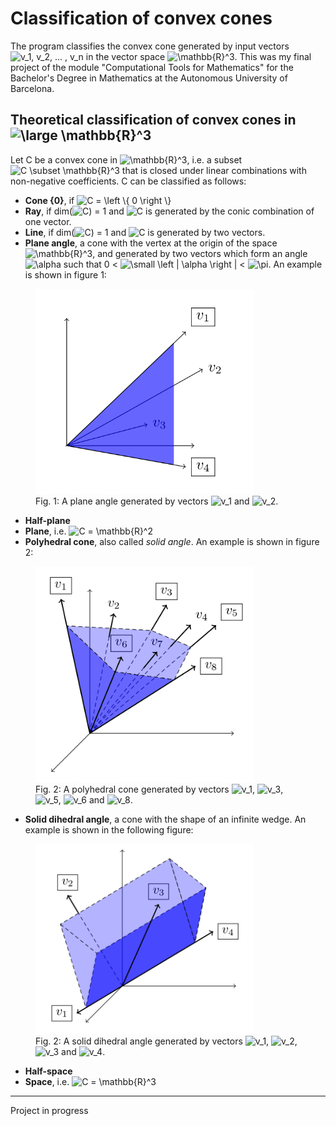 # Classification of convex cones
The program classifies the convex cone generated by input vectors  <img src="https://latex.codecogs.com/gif.latex?\inline&space;v_1,&space;v_2,&space;...&space;,&space;v_n" title="v_1, v_2, ... , v_n" /> in the vector space  <img src="https://latex.codecogs.com/gif.latex?\inline&space;\mathbb{R}^3" title="\mathbb{R}^3" />. This was my final project of the module "Computational Tools for Mathematics" for the Bachelor's Degree in Mathematics at the Autonomous University of Barcelona.

## Theoretical classification of convex cones in <img src="https://latex.codecogs.com/gif.latex?\dpi{150}&space;\large&space;\mathbb{R}^3" title="\large \mathbb{R}^3" />
Let C be a convex cone in <img src="https://latex.codecogs.com/gif.latex?\inline&space;\mathbb{R}^3" title="\mathbb{R}^3" />, i.e. a subset <img src="https://latex.codecogs.com/gif.latex?C&space;\subset&space;\mathbb{R}^3" title="C \subset \mathbb{R}^3" /> that is closed under linear combinations with non-negative coefficients. C can be classified as follows:

 - **Cone {0}**, if <img src="https://latex.codecogs.com/gif.latex?C&space;=&space;\left&space;\{&space;0&space;\right&space;\}" title="C = \left \{ 0 \right \}" />
 - **Ray**, if  dim(<img src="https://latex.codecogs.com/gif.latex?C" title="C" />) = 1  and <img src="https://latex.codecogs.com/gif.latex?C" title="C" /> is generated by the conic combination of one vector.
 - **Line**, if dim(<img src="https://latex.codecogs.com/gif.latex?C" title="C" />) = 1 and <img src="https://latex.codecogs.com/gif.latex?C" title="C" /> is generated by two vectors.
 - **Plane angle**, a cone with the vertex at the origin of the space <img src="https://latex.codecogs.com/gif.latex?\inline&space;\mathbb{R}^3" title="\mathbb{R}^3" />, and generated by two vectors which form an angle <img src="https://latex.codecogs.com/gif.latex?\alpha" title="\alpha" /> such that 0 < <img src="https://latex.codecogs.com/gif.latex?\small&space;\left&space;|&space;\alpha&space;\right&space;|" title="\small \left | \alpha \right |" /> < <img src="https://latex.codecogs.com/gif.latex?\pi" title="\pi" />. An example is shown in figure 1:
 
<figure>
    <img src="./figures/plane_angle.png" width="350" title="Plane angle" alt="Plane angle">
    <figcaption>Fig. 1: A plane angle generated by vectors <img src="https://latex.codecogs.com/gif.latex?\inline&space;v_1" title="v_1" /> and <img src="https://latex.codecogs.com/gif.latex?\inline&space;v_2" title="v_2" />.</figcaption>
</figure>

 - **Half-plane**
 - **Plane**, i.e. <img src="https://latex.codecogs.com/gif.latex?C&space;=&space;\mathbb{R}^2" title="C = \mathbb{R}^2" />
 - **Polyhedral cone**, also called _solid angle_. An example is shown in figure 2:

<figure>
    <img src="./figures/polyhedral_cone.png" width="350" title="Polyhedral cone" alt="Polyhedral cone">
    <figcaption>Fig. 2: A polyhedral cone generated by vectors <img src="https://latex.codecogs.com/gif.latex?\inline&space;v_1" title="v_1" />, <img src="https://latex.codecogs.com/gif.latex?\inline&space;v_3" title="v_3" />, <img src="https://latex.codecogs.com/gif.latex?\inline&space;v_5" title="v_5" />, <img src="https://latex.codecogs.com/gif.latex?\inline&space;v_6" title="v_6" /> and <img src="https://latex.codecogs.com/gif.latex?\inline&space;v_8" title="v_8" />.</figcaption>
</figure>

 - **Solid dihedral angle**, a cone with the shape of an infinite wedge. An example is shown in the following figure:

<figure>
    <img src="./figures/dihedral_angle.png" width="350" title="Dihedral angle" alt="Dihedral angle">
    <figcaption>Fig. 2: A solid dihedral angle generated by vectors <img src="https://latex.codecogs.com/gif.latex?\inline&space;v_1" title="v_1" />, <img src="https://latex.codecogs.com/gif.latex?\inline&space;v_2" title="v_2" />, <img src="https://latex.codecogs.com/gif.latex?\inline&space;v_3" title="v_3" /> and <img src="https://latex.codecogs.com/gif.latex?\inline&space;v_4" title="v_4" />.</figcaption>
</figure>

 - **Half-space**
 - **Space**, i.e. <img src="https://latex.codecogs.com/gif.latex?C&space;=&space;\mathbb{R}^3" title="C = \mathbb{R}^3" />

 
***
Project in progress
